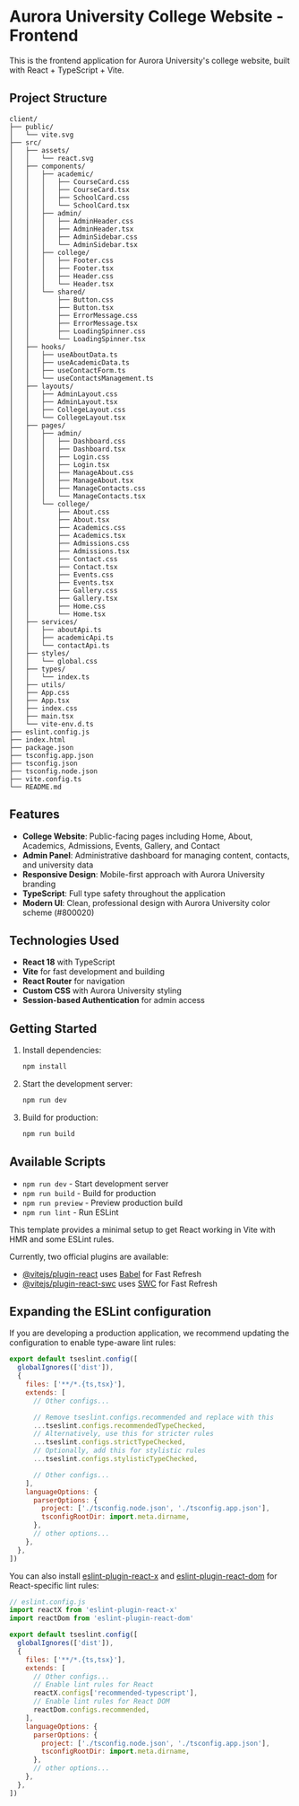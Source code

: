 # Aurora University College Website - Frontend

This is the frontend application for Aurora University's college website, built with React + TypeScript + Vite.

## Project Structure

```
client/
├── public/
│   └── vite.svg
├── src/
│   ├── assets/
│   │   └── react.svg
│   ├── components/
│   │   ├── academic/
│   │   │   ├── CourseCard.css
│   │   │   ├── CourseCard.tsx
│   │   │   ├── SchoolCard.css
│   │   │   └── SchoolCard.tsx
│   │   ├── admin/
│   │   │   ├── AdminHeader.css
│   │   │   ├── AdminHeader.tsx
│   │   │   ├── AdminSidebar.css
│   │   │   └── AdminSidebar.tsx
│   │   ├── college/
│   │   │   ├── Footer.css
│   │   │   ├── Footer.tsx
│   │   │   ├── Header.css
│   │   │   └── Header.tsx
│   │   └── shared/
│   │       ├── Button.css
│   │       ├── Button.tsx
│   │       ├── ErrorMessage.css
│   │       ├── ErrorMessage.tsx
│   │       ├── LoadingSpinner.css
│   │       └── LoadingSpinner.tsx
│   ├── hooks/
│   │   ├── useAboutData.ts
│   │   ├── useAcademicData.ts
│   │   ├── useContactForm.ts
│   │   └── useContactsManagement.ts
│   ├── layouts/
│   │   ├── AdminLayout.css
│   │   ├── AdminLayout.tsx
│   │   ├── CollegeLayout.css
│   │   └── CollegeLayout.tsx
│   ├── pages/
│   │   ├── admin/
│   │   │   ├── Dashboard.css
│   │   │   ├── Dashboard.tsx
│   │   │   ├── Login.css
│   │   │   ├── Login.tsx
│   │   │   ├── ManageAbout.css
│   │   │   ├── ManageAbout.tsx
│   │   │   ├── ManageContacts.css
│   │   │   └── ManageContacts.tsx
│   │   └── college/
│   │       ├── About.css
│   │       ├── About.tsx
│   │       ├── Academics.css
│   │       ├── Academics.tsx
│   │       ├── Admissions.css
│   │       ├── Admissions.tsx
│   │       ├── Contact.css
│   │       ├── Contact.tsx
│   │       ├── Events.css
│   │       ├── Events.tsx
│   │       ├── Gallery.css
│   │       ├── Gallery.tsx
│   │       ├── Home.css
│   │       └── Home.tsx
│   ├── services/
│   │   ├── aboutApi.ts
│   │   ├── academicApi.ts
│   │   └── contactApi.ts
│   ├── styles/
│   │   └── global.css
│   ├── types/
│   │   └── index.ts
│   ├── utils/
│   ├── App.css
│   ├── App.tsx
│   ├── index.css
│   ├── main.tsx
│   └── vite-env.d.ts
├── eslint.config.js
├── index.html
├── package.json
├── tsconfig.app.json
├── tsconfig.json
├── tsconfig.node.json
├── vite.config.ts
└── README.md
```

## Features

- **College Website**: Public-facing pages including Home, About, Academics, Admissions, Events, Gallery, and Contact
- **Admin Panel**: Administrative dashboard for managing content, contacts, and university data
- **Responsive Design**: Mobile-first approach with Aurora University branding
- **TypeScript**: Full type safety throughout the application
- **Modern UI**: Clean, professional design with Aurora University color scheme (#800020)

## Technologies Used

- **React 18** with TypeScript
- **Vite** for fast development and building
- **React Router** for navigation
- **Custom CSS** with Aurora University styling
- **Session-based Authentication** for admin access

## Getting Started

1. Install dependencies:
   ```bash
   npm install
   ```

2. Start the development server:
   ```bash
   npm run dev
   ```

3. Build for production:
   ```bash
   npm run build
   ```

## Available Scripts

- `npm run dev` - Start development server
- `npm run build` - Build for production
- `npm run preview` - Preview production build
- `npm run lint` - Run ESLint

This template provides a minimal setup to get React working in Vite with HMR and some ESLint rules.

Currently, two official plugins are available:

- [@vitejs/plugin-react](https://github.com/vitejs/vite-plugin-react/blob/main/packages/plugin-react) uses [Babel](https://babeljs.io/) for Fast Refresh
- [@vitejs/plugin-react-swc](https://github.com/vitejs/vite-plugin-react/blob/main/packages/plugin-react-swc) uses [SWC](https://swc.rs/) for Fast Refresh

## Expanding the ESLint configuration

If you are developing a production application, we recommend updating the configuration to enable type-aware lint rules:

```js
export default tseslint.config([
  globalIgnores(['dist']),
  {
    files: ['**/*.{ts,tsx}'],
    extends: [
      // Other configs...

      // Remove tseslint.configs.recommended and replace with this
      ...tseslint.configs.recommendedTypeChecked,
      // Alternatively, use this for stricter rules
      ...tseslint.configs.strictTypeChecked,
      // Optionally, add this for stylistic rules
      ...tseslint.configs.stylisticTypeChecked,

      // Other configs...
    ],
    languageOptions: {
      parserOptions: {
        project: ['./tsconfig.node.json', './tsconfig.app.json'],
        tsconfigRootDir: import.meta.dirname,
      },
      // other options...
    },
  },
])
```

You can also install [eslint-plugin-react-x](https://github.com/Rel1cx/eslint-react/tree/main/packages/plugins/eslint-plugin-react-x) and [eslint-plugin-react-dom](https://github.com/Rel1cx/eslint-react/tree/main/packages/plugins/eslint-plugin-react-dom) for React-specific lint rules:

```js
// eslint.config.js
import reactX from 'eslint-plugin-react-x'
import reactDom from 'eslint-plugin-react-dom'

export default tseslint.config([
  globalIgnores(['dist']),
  {
    files: ['**/*.{ts,tsx}'],
    extends: [
      // Other configs...
      // Enable lint rules for React
      reactX.configs['recommended-typescript'],
      // Enable lint rules for React DOM
      reactDom.configs.recommended,
    ],
    languageOptions: {
      parserOptions: {
        project: ['./tsconfig.node.json', './tsconfig.app.json'],
        tsconfigRootDir: import.meta.dirname,
      },
      // other options...
    },
  },
])
```
